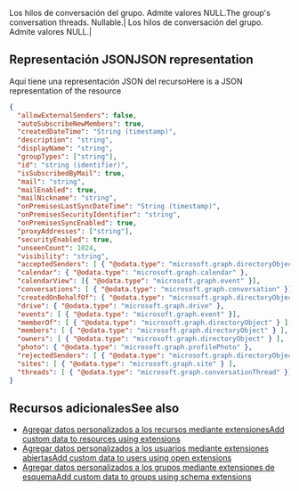 <span data-ttu-id="b1209-p142">Los hilos de conversación del grupo. Admite valores NULL.</span><span class="sxs-lookup"><span data-stu-id="b1209-p142">The group's conversation threads. Nullable.</span></span>| Los hilos de conversación del grupo. Admite valores NULL.|


## <a name="json-representation"></a><span data-ttu-id="b1209-436">Representación JSON</span><span class="sxs-lookup"><span data-stu-id="b1209-436">JSON representation</span></span>

<span data-ttu-id="b1209-437">Aquí tiene una representación JSON del recurso</span><span class="sxs-lookup"><span data-stu-id="b1209-437">Here is a JSON representation of the resource</span></span>

<!-- {
  "blockType": "resource",
  "optionalProperties": [
    "acceptedSenders",
    "appRoleAssignments",
    "calendar",
    "calendarView",
    "conversations",
    "createdOnBehalfOf",
    "drive",
    "events",
    "extensions",
    "memberOf",
    "members",
    "onenote",
    "owners",
    "photo",
    "rejectedSenders",
    "threads"
  ],
  "keyProperty": "id",
  "@odata.type": "microsoft.graph.group"
}-->

```json
{
  "allowExternalSenders": false,
  "autoSubscribeNewMembers": true,
  "createdDateTime": "String (timestamp)",
  "description": "string",
  "displayName": "string",
  "groupTypes": ["string"],
  "id": "string (identifier)",
  "isSubscribedByMail": true,
  "mail": "string",
  "mailEnabled": true,
  "mailNickname": "string",
  "onPremisesLastSyncDateTime": "String (timestamp)",
  "onPremisesSecurityIdentifier": "string",
  "onPremisesSyncEnabled": true,
  "proxyAddresses": ["string"],
  "securityEnabled": true,
  "unseenCount": 1024,
  "visibility": "string",
  "acceptedSenders": [ { "@odata.type": "microsoft.graph.directoryObject"} ],
  "calendar": { "@odata.type": "microsoft.graph.calendar" },
  "calendarView": [{ "@odata.type": "microsoft.graph.event" }],
  "conversations": [ { "@odata.type": "microsoft.graph.conversation" }],
  "createdOnBehalfOf": { "@odata.type": "microsoft.graph.directoryObject" },
  "drive": { "@odata.type": "microsoft.graph.drive" },
  "events": [ { "@odata.type": "microsoft.graph.event" }],
  "memberOf": [ { "@odata.type": "microsoft.graph.directoryObject" } ],
  "members": [ { "@odata.type": "microsoft.graph.directoryObject" } ],
  "owners": [ { "@odata.type": "microsoft.graph.directoryObject" } ],
  "photo": { "@odata.type": "microsoft.graph.profilePhoto" },
  "rejectedSenders": [ { "@odata.type": "microsoft.graph.directoryObject" } ],
  "sites": [ { "@odata.type": "microsoft.graph.site" } ],
  "threads": [ { "@odata.type": "microsoft.graph.conversationThread" }]
}

```

## <a name="see-also"></a><span data-ttu-id="b1209-438">Recursos adicionales</span><span class="sxs-lookup"><span data-stu-id="b1209-438">See also</span></span>

- [<span data-ttu-id="b1209-439">Agregar datos personalizados a los recursos mediante extensiones</span><span class="sxs-lookup"><span data-stu-id="b1209-439">Add custom data to resources using extensions</span></span>](../../../concepts/extensibility_overview.md)
- [<span data-ttu-id="b1209-440">Agregar datos personalizados a los usuarios mediante extensiones abiertas</span><span class="sxs-lookup"><span data-stu-id="b1209-440">Add custom data to users using open extensions</span></span>](../../../concepts/extensibility_open_users.md)
- [<span data-ttu-id="b1209-441">Agregar datos personalizados a los grupos mediante extensiones de esquema</span><span class="sxs-lookup"><span data-stu-id="b1209-441">Add custom data to groups using schema extensions</span></span>](../../../concepts/extensibility_schema_groups.md)

<!-- uuid: 8fcb5dbc-d5aa-4681-8e31-b001d5168d79
2015-10-25 14:57:30 UTC -->
<!-- {
  "type": "#page.annotation",
  "description": "group resource",
  "keywords": "",
  "section": "documentation",
  "tocPath": ""
}-->
